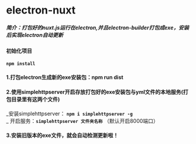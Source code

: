 # electron-nuxt
##### 简介：打包好的nuxt.js运行在electron,并且electron-builder打包成exe，安装后实现electron自动更新

#### 初始化项目
**`npm install`**

#### 1.打包electron生成新的exe安装包：npm run dist
#### 2.使用simplehttpserver开启存放打包好的exe安装包与yml文件的本地服务(打包目录里有这两个文件)
  _安装simplehttpserver： **`npm i simplehttpserver -g`**
  <br />
  _ 开启服务：**`simplehttpserver 文件夹名称`** （默认开启8000端口）
#### 3.安装旧版本的exe文件，就会自动检测更新啦！
